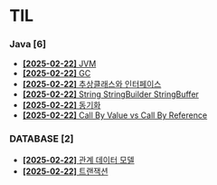 # TIL
 
### Java [6]
- [**[2025-02-22]**  JVM](https://github.com/A-lass/TIL/blob/main/Java/JVM.md)
- [**[2025-02-22]**  GC](https://github.com/A-lass/TIL/blob/main/Java/GC.md)
- [**[2025-02-22]**  추상클래스와 인터페이스](https://github.com/A-lass/TIL/blob/main/Java/추상클래스와_인터페이스.md)
- [**[2025-02-22]**  String StringBuilder StringBuffer](https://github.com/A-lass/TIL/blob/main/Java/String_StringBuilder_StringBuffer.md)
- [**[2025-02-22]**  동기화](https://github.com/A-lass/TIL/blob/main/Java/동기화.md)
- [**[2025-02-22]**  Call By Value vs Call By Reference](https://github.com/A-lass/TIL/blob/main/Java/Call_By_Value_vs_Call_By_Reference.md)
### DATABASE [2]
- [**[2025-02-22]**  관계 데이터 모델](https://github.com/A-lass/TIL/blob/main/DATABASE/관계_데이터_모델.md)
- [**[2025-02-22]**  트랜잭션](https://github.com/A-lass/TIL/blob/main/DATABASE/트랜잭션.md)
